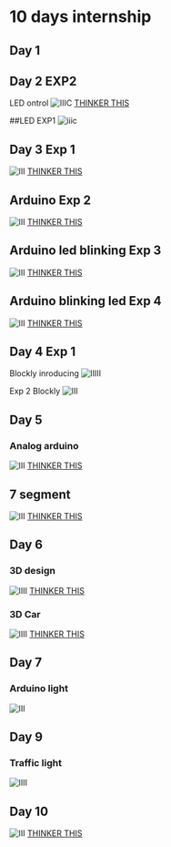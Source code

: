 # 10 days internship

## Day 1

## Day 2 EXP2
LED  ontrol
![IIIC](https://github.com/Divipaul/internship1/blob/main/img/day2exp2%20led%20switch.png)
[THINKER THIS](https://www.tinkercad.com/things/jDuILdGnCSH-led/editel)

##LED EXP1
![iiic](https://github.com/Divipaul/internship1/blob/main/img/day2exp1.png)

## Day 3 Exp 1
![III](https://github.com/Divipaul/internship1/blob/main/img/Screenshot%20from%202023-05-11%2010-45-41.png)
[THINKER THIS](https://www.tinkercad.com/things/1LwvThNP5kr-7408/editel)

## Arduino Exp 2
![III](https://github.com/Divipaul/internship1/blob/main/img/Screenshot%20from%202023-05-11%2011-41-03.png)
[THINKER THIS](https://www.tinkercad.com/things/dSNzYcFv0m5-arduino/editel)

## Arduino led blinking Exp 3
![III](https://github.com/Divipaul/internship1/blob/main/img/Screenshot%20from%202023-05-11%2012-40-11.png)
[THINKER THIS](https://www.tinkercad.com/things/dGK1Sm3SpxL-arduino/editel)

## Arduino blinking led Exp 4
![III](https://github.com/Divipaul/internship1/blob/main/img/Screenshot%20from%202023-05-11%2014-27-13.png)
[THINKER THIS](https://www.tinkercad.com/things/jK7G22GwS4Y-arduino/editel)

## Day 4 Exp 1 
Blockly inroducing
![IIIII](https://github.com/Divipaul/internship1/blob/main/img/Screenshot%20from%202023-05-12%2011-49-09.png)

Exp 2 Blockly
![III](https://github.com/Divipaul/internship1/blob/main/img/Blockly.png)

## Day 5 
### Analog arduino
![III](https://github.com/Divipaul/internship1/blob/main/img/analog.png)
[THINKER THIS](https://www.tinkercad.com/things/0K2eagduYwZ-analog-arduino/editel)

## 7 segment
![III](https://github.com/Divipaul/internship1/blob/main/img/7%20segment%20.png)
[THINKER THIS](https://www.tinkercad.com/things/hiHCs2iLwkm-7-segment/editel)

## Day 6 
### 3D design
![IIII](https://github.com/Divipaul/internship1/blob/main/img/Screenshot%20from%202023-05-16%2010-19-02.png)
[THINKER THIS](https://www.tinkercad.com/things/7abdMHKV9qe-3d/edit)

### 3D Car
![IIII](https://github.com/Divipaul/internship1/blob/main/img/3D%20car.png)
[THINKER THIS](https://www.tinkercad.com/things/84ZpRQHxtYk-3d-car/edit)

## Day 7
### Arduino light 
![III](https://github.com/Divipaul/internship1/blob/main/img/arduino.png)

## Day 9
### Traffic light
![IIII](https://github.com/divinpaul1234/internship1/blob/main/img/traffic.png)

## Day 10
![III](https://github.com/divinpaul1234/internship1/blob/main/img/light.png)
[THINKER THIS](https://www.tinkercad.com/things/3zTMfQNvCe5-automatic-street-lights/editel)

